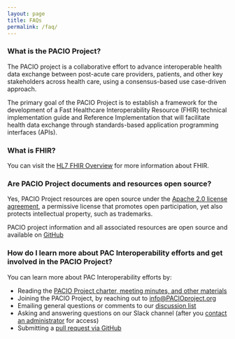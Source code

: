```yaml
---
layout: page
title: FAQs
permalink: /faq/
---
```


### What is the PACIO Project?
The PACIO project is a collaborative effort to advance interoperable health data exchange between post-acute care providers, patients, and other key stakeholders across health care, using a consensus-based use case-driven approach.

The primary goal of the PACIO Project is to establish a framework for the development of a Fast Healthcare Interoperability Resource (FHIR) technical implementation guide and Reference Implementation that will facilitate health data exchange through standards-based application programming interfaces (APIs).

### What is FHIR?
You can visit the [HL7 FHIR Overview](https://www.hl7.org/fhir/overview.html) for more information about FHIR.

### Are PACIO Project documents and resources open source?
Yes, PACIO Project resources are open source under the [Apache 2.0 license agreement](https://www.apache.org/licenses/LICENSE-2.0.html), a permissive license that promotes open participation, yet also protects intellectual property, such as trademarks.

PACIO project information and all associated resources are open source and available on [GitHub](https://github.com/paciowg)

### How do I learn more about PAC Interoperability efforts and get involved in the PACIO Project? 
You can learn more about PAC Interoperability efforts by:
- Reading the [PACIO Project charter, meeting minutes, and other materials](https://github.com/paciowg)
- Joining the PACIO Project, by reaching out to [info@PACIOproject.org](mailto:info@pacioproject.org)
- Emailing general questions or comments to our [discussion list](mailto:info@pacioproject.org)
- Asking and answering questions on our Slack channel (after you [contact an administrator](mailto:team@pacioproject.org?Subject=Slack%20Access%20for%20PACIO%20Project) for access)
- Submitting a [pull request via GitHub](https://github.com/paciowg/PACIO-Project/pulls)
